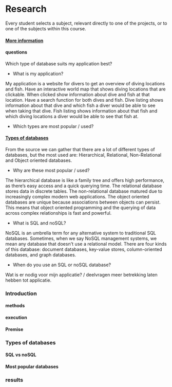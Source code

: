# Research
Every student selects a subject, relevant directly to one of the projects, or to one of the subjects within this course. 
#### [More information](https://fhict.instructure.com/courses/12992/pages/research-reports-bachelor-students-only?module_item_id=911565)

#### questions
Which type of database suits my application best?
- What is my application?

My application is a website for divers to get an overview of diving locations and fish. Have an interactive world map that shows diving locations that are clickable. When clicked show information about dive and fish at that location. Have a search function for both dives and fish. Dive listing shows information about that dive and which fish a diver would be able to see when taking that dive. Fish listing shows information about that fish and which diving locations a diver would be able to see that fish at.

- Which types are most popular / used?
#### [Types of databases](https://www.mongodb.com/databases/types)

From the source we can gather that there are a lot of different types of databases, but the most used are: Hierarchical, Relational, Non-Relational and Object oriented databases.

- Why are these most popular / used?

The hierarchical database is like a family tree and offers high performance, as there’s easy access and a quick querying time.
The relational database stores data in discrete tables.
The non-relational database matured due to increasingly complex modern web applications.
The object oriented databases are unique because associations between objects can persist. This means that object oriented programming and the querying of data across complex relationships is fast and powerful.

- What is SQL and noSQL?

NoSQL is an umbrella term for any alternative system to traditional SQL databases. Sometimes, when we say NoSQL management systems, we mean any database that doesn't use a relational model.
There are four kinds of this database: document databases, key-value stores, column-oriented databases, and graph databases.

- When do you use an SQL or noSQL database?

Wat is er nodig voor mijn applicatie? / deelvragen meer betrekking laten hebben tot applicatie.
### Introduction
#### methods
#### execution
#### Premise
### Types of databases
#### SQL vs noSQL
#### Most popular databases 
### results

